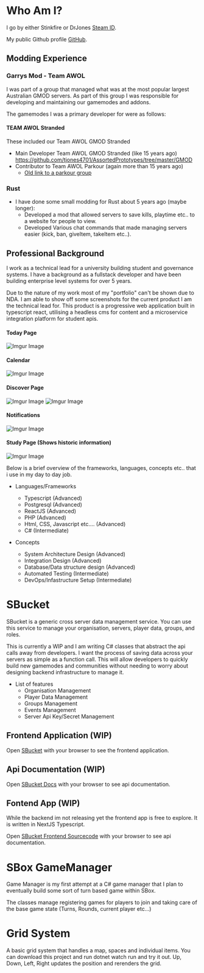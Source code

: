 # Who Am I?
I go by either Stinkfire or DrJones [Steam ID](https://steamcommunity.com/id/stinkfire).

My public Github profile [GitHub](https://github.com/tjones4701).


## Modding Experience
### Garrys Mod - Team AWOL
I was part of a group that managed what was at the most popular largest Australian GMOD servers.
As part of this group I was responsible for developing and maintaining our gamemodes and addons.

The gamemodes I was a primary developer for were as follows:

#### TEAM AWOL Stranded
These included our Team AWOL GMOD Stranded
- Main Developer Team AWOL GMOD Stranded (like 15 years ago)
https://github.com/tjones4701/AssortedPrototypes/tree/master/GMOD
- Contributor to Team AWOL Parkour (again more than 15 years ago)
    - [Old link to a parkour group](https://steamcommunity.com/groups/awolparkour)

### Rust
-   I have done some small modding for Rust about 5 years ago (maybe longer):
    -   Developed a mod that allowed servers to save kills, playtime etc.. to a website for people to view.
    -   Developed Various chat commands that made managing servers easier (kick, ban, giveItem, takeItem etc..). 


## Professional Background
I work as a technical lead for a university building student and governance systems. I have a background as a fullstack developer and have been building enterprise level systems for over 5 years.

Due to the nature of my work most of my "portfolio" can't be shown due to NDA.
I am able to show off some screenshots for the current product I am the technical lead for.
This product is a progressive web application built in typescript react, utilising a headless cms for content and a microservice integration platform for student apis.
#### Today Page
![Imgur Image](https://imgur.com/vw4G4zU.jpg)
#### Calendar
![Imgur Image](https://imgur.com/DKQ2u0o.jpg)
#### Discover Page
![Imgur Image](https://imgur.com/gtvS7bm.jpg)
![Imgur Image](https://imgur.com/w4WiCh9.jpg)
#### Notifications
![Imgur Image](https://imgur.com/RfOre8N.jpg)
#### Study Page (Shows historic information)
![Imgur Image](https://imgur.com/1z8CWNz.jpg)


Below is a brief overview of the frameworks, languages, concepts etc.. that i use in my day to day job.
- Languages/Frameworks
    -   Typescript (Advanced)
    -   Postgresql (Advanced)
    -   ReactJS (Advanced)
    -   PHP (Advanced)
    -   Html, CSS, Javascript etc.... (Advanced)
    -   C# (Intermediate)

- Concepts
    -   System Architecture Design (Advanced)
    -   Integration Design (Advanced)
    -   Database/Data structure design (Advanced)
    -   Automated Testing (Intermediate)
    -   DevOps/Infastructure Setup (Intermediate)


# SBucket

SBucket is a generic cross server data management service.
You can use this service to manage your organisation, servers, player data, groups, and roles.

This is currently a WIP and I am writing C# classes that abstract the api calls away from developers. I want the process of saving data across your servers as simple as a function call.
This will allow developers to quickly build new gamemodes and communities without needing to worry about designing backend infrastructure to manage it.

- List of features
    -   Organisation Management
    -   Player Data Management
    -   Groups Management
    -   Events Management
    -   Server Api Key/Secret Management


## Frontend Application (WIP)
Open [SBucket](https://sbucket.net) with your browser to see the frontend application.

## Api Documentation (WIP)
Open [SBucket Docs](https://api.sbucket.net/docs) with your browser to see api documentation.

## Fontend App (WIP)
While the backend im not releasing yet the frontend app is free to explore.
It is written in NextJS Typescript.

Open [SBucket Frontend Sourcecode](https://github.com/tjones4701/sbox-bucket-fe) with your browser to see api documentation.


#  SBox GameManager

Game Manager is my first attempt at a C# game manager that I plan to eventually build some sort of turn based game within SBox.

The classes manage registering games for players to join and taking care of the base game state (Turns, Rounds, current player etc...)

#  Grid System

A basic grid system that handles a map, spaces and individual items.
You can download this project and run dotnet watch run and try it out. Up, Down, Left, Right updates the position and rerenders the grid.

